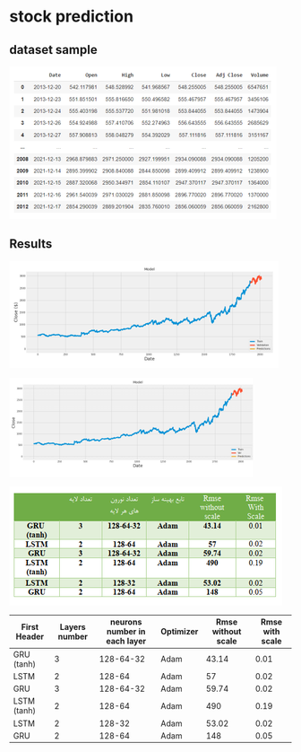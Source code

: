 # stock prediction

## dataset sample

![alt text](https://github.com/smohammadi96/stock_prediction_lstm/blob/main/images/stock_dataset.PNG)



## Results

![alt text](https://github.com/smohammadi96/stock_prediction_lstm/blob/main/images/plot1.PNG)

![alt text](https://github.com/smohammadi96/stock_prediction_lstm/blob/main/images/plot2.PNG)

![alt text](https://github.com/smohammadi96/stock_prediction_lstm/blob/main/images/table.PNG)



| First Header  | Layers number | neurons number in each layer | Optimizer | Rmse without scale | Rmse with scale | 
| ------------- | ------------- | ------------- | ------------- | ------------- | ------------- | 
| GRU (tanh)  | 3 | 128-64-32 | Adam | 43.14 | 0.01 |
| LSTM | 2 | 128-64 | Adam | 57 | 0.02 |
| GRU | 3 | 128-64-32 | Adam | 59.74 | 0.02 |
| LSTM (tanh) | 2 | 128-64 | Adam | 490 | 0.19 |
| LSTM | 2 | 128-32 | Adam | 53.02 | 0.02 |
| GRU | 2 | 128-64 | Adam | 148 | 0.05 |
